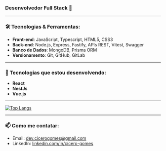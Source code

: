 ### Desenvolvedor Full Stack 🚀

---

### 🛠 Tecnologias & Ferramentas:
- **Front-end**: JavaScript, Typescript, HTML5, CSS3
- **Back-end**: Node.js, Express, Fastify, APIs REST, Vitest, Swagger
- **Banco de Dados**: MongoDB, Prisma ORM
- **Versionamento**: Git, GitHub, GitLab
  
---

### 🌱 Tecnologias que estou desenvolvendo:
- **React**
- **NestJs**
- **Vue.js**

---

<a>[![Top Langs](https://github-readme-stats.vercel.app/api/top-langs/?username=ciceroRMG&layout=compact&theme=catppuccin_latte)](https://github.com/anuraghazra/github-readme-stats)</a>

---

### 📫 Como me contatar:
- Email: [dev.cicerogomes@gmail.com](mailto:dev.cicerogomes@gmail.com)
- LinkedIn: [linkedin.com/in/cícero-gomes](https://www.linkedin.com/in/c%C3%ADcero-gomes-8207292b3?lipi=urn%3Ali%3Apage%3Ad_flagship3_profile_view_base_contact_details%3BZ9zwqU8VQYew73SWBwciqA%3D%3D)
